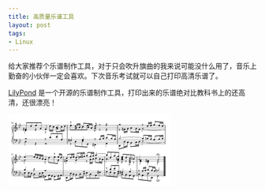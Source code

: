 ```yaml
---
title: 高质量乐谱工具
layout: post
tags:
- Linux
---
```


给大家推荐个乐谱制作工具，对于只会吹升旗曲的我来说可能没什么用了，音乐上勤奋的小伙伴一定会喜欢。下次音乐考试就可以自己打印高清乐谱了。

[LilyPond](http://lilypond.org/) 是一个开源的乐谱制作工具，打印出来的乐谱绝对比教科书上的还高清，还很漂亮！

[![](/images/LilyPond.png)](http://lilypond.org/)



